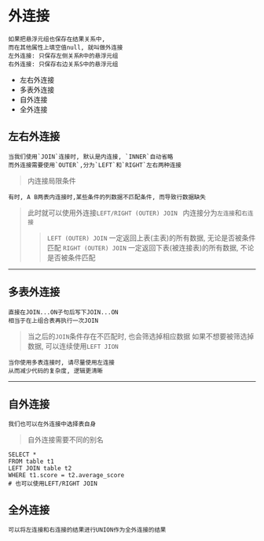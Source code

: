 # 外连接

    如果把悬浮元组也保存在结果关系中,
    而在其他属性上填空值null, 就叫做外连接
    左外连接: 只保存左侧关系R中的悬浮元组
    右外连接: 只保存右边关系S中的悬浮元组

* 左右外连接
* 多表外连接
* 自外连接
* 全外连接

## 左右外连接

    当我们使用`JOIN`连接时, 默认是内连接, `INNER`自动省略
    而外连接需要使用`OUTER`,分为`LEFT`和`RIGHT`左右两种连接
    
> 内连接局限条件

    有时, A B两表内连接时,某些条件的列数据不匹配条件, 而导致行数据缺失
        
> 此时就可以使用外连接`LEFT/RIGHT (OUTER) JOIN `
> 内连接分为`左连接`和`右连接`
>> `LEFT (OUTER) JOIN`  一定返回上表(主表)的所有数据, 无论是否被条件匹配
>> `RIGHT (OUTER) JOIN` 一定返回下表(被连接表)的所有数据, 不论是否被条件匹配


---

## 多表外连接

    直接在JOIN...ON子句后写下JOIN...ON
    相当于在上组合表再执行一次JOIN
    
> 当之后的`JOIN`条件存在不匹配时, 也会筛选掉相应数据
> 如果不想要被筛选掉数据, 可以连续使用`LEFT JION`

    当你使用多表连接时, 请尽量使用左连接
    从而减少代码的复杂度, 逻辑更清晰
       
---

## 自外连接

    我们也可以在外连接中选择表自身

> 自外连接需要不同的别名
```
SELECT * 
FROM table t1    
LEFT JOIN table t2
WHERE t1.score = t2.average_score
# 也可以使用LEFT/RIGHT JOIN
```

## 全外连接

    可以将左连接和右连接的结果进行UNION作为全外连接的结果 


